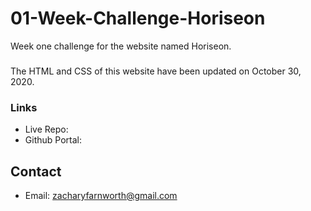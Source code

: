 # 01-Week-Challenge-Horiseon 

Week one challenge for the website named Horiseon.

###
The HTML and CSS of this website have been updated on October 30, 2020. 

### Links
* Live Repo: 
* Github Portal: 

## Contact
* Email: zacharyfarnworth@gmail.com